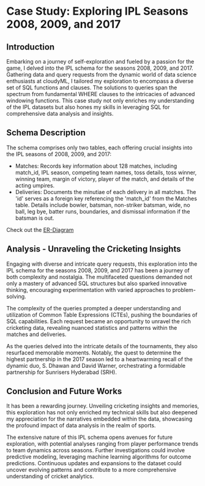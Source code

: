 # Case Study: Exploring IPL Seasons 2008, 2009, and 2017

## Introduction
Embarking on a journey of self-exploration and fueled by a passion for the game, I delved into the IPL schema for the seasons 2008, 2009, and 2017. Gathering data and query requests from the dynamic world of data science enthusiasts at cloudyML, I tailored my exploration to encompass a diverse set of SQL functions and clauses. The solutions to queries span the spectrum from fundamental WHERE clauses to the intricacies of advanced windowing functions. This case study not only enriches my understanding of the IPL datasets but also hones my skills in leveraging SQL for comprehensive data analysis and insights.

## Schema Description
The schema comprises only two tables, each offering crucial insights into the IPL seasons of 2008, 2009, and 2017:

* Matches: Records key information about 128 matches, including match_id, IPL season, competing team names, toss details, toss winner, winning team, margin of victory, player of the match, and details of the acting umpires.
* Deliveries: Documents the minutiae of each delivery in all matches. The 'id' serves as a foreign key referencing the 'match_id' from the Matches table. Details include bowler, batsman, non-striker batsman, wide, no ball, leg bye, batter runs, boundaries, and dismissal information if the batsman is out.

Check out the [ER-Diagram](https://github.com/praneeth377/IPL_CaseStudy-SQL/blob/main/ER-Diagram1.png)

## Analysis - Unraveling the Cricketing Insights
Engaging with diverse and intricate query requests, this exploration into the IPL schema for the seasons 2008, 2009, and 2017 has been a journey of both complexity and nostalgia. The multifaceted questions demanded not only a mastery of advanced SQL structures but also sparked innovative thinking, encouraging experimentation with varied approaches to problem-solving.

The complexity of the queries prompted a deeper understanding and utilization of Common Table Expressions (CTEs), pushing the boundaries of SQL capabilities. Each request became an opportunity to unravel the rich cricketing data, revealing nuanced statistics and patterns within the matches and deliveries.

As the queries delved into the intricate details of the tournaments, they also resurfaced memorable moments. Notably, the quest to determine the highest partnership in the 2017 season led to a heartwarming recall of the dynamic duo, S. Dhawan and David Warner, orchestrating a formidable partnership for Sunrisers Hyderabad (SRH).

## Conclusion and Future Works
It has been a rewarding journey. Unveiling cricketing insights and memories, this exploration has not only enriched my technical skills but also deepened my appreciation for the narratives embedded within the data, showcasing the profound impact of data analysis in the realm of sports.

The extensive nature of this IPL schema opens avenues for future exploration, with potential analyses ranging from player performance trends to team dynamics across seasons. Further investigations could involve predictive modeling, leveraging machine learning algorithms for outcome predictions. Continuous updates and expansions to the dataset could uncover evolving patterns and contribute to a more comprehensive understanding of cricket analytics.
